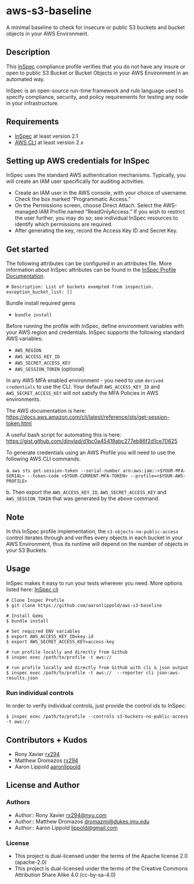 # aws-s3-baseline
A minimal baseline to check for insecure or public S3 buckets and bucket objects in your AWS Environment.

## Description

This [InSpec](https://github.com/chef/inspec) compliance profile verifies that you do not have any insure or open to public S3 Bucket or Bucket Objects in your AWS Environment in an automated way.

InSpec is an open-source run-time framework and rule language used to specify compliance, security, and policy requirements for testing any node in your infrastructure.

## Requirements

- [InSpec](http://inspec.io/) at least version 2.1
- [AWS CLI](https://aws.amazon.com/cli/) at least version 2.x

## Setting up AWS credentials for InSpec

InSpec uses the standard AWS authentication mechanisms. Typically, you will create an IAM user specifically for auditing activities.

- Create an IAM user in the AWS console, with your choice of username. Check the box marked “Programmatic Access.”
- On the Permissions screen, choose Direct Attach. Select the AWS-managed IAM Profile named “ReadOnlyAccess.” If you wish to restrict the user further, you may do so; see individual InSpec resources to identify which permissions are required.
- After generating the key, record the Access Key ID and Secret Key.

## Get started

The following attributes can be configured in an attributes file. More information about InSpec attributes can be found in the [InSpec Profile Documentation](https://www.inspec.io/docs/reference/profiles/).
 
```
# Description: List of buckets exempted from inspection.
exception_bucket_list: []

```

Bundle install required gems <br>
- `bundle install`

Before running the profile with InSpec, define environment variables with your AWS region and credentials.  InSpec supports the following standard AWS variables:

- `AWS_REGION`
- `AWS_ACCESS_KEY_ID`
- `AWS_SECRET_ACCESS_KEY`
- `AWS_SESSION_TOKEN` (optional)

In any AWS MFA enabled environment - you need to use `derived credentials` to use the CLI. Your default `AWS_ACCESS_KEY_ID` and `AWS_SECRET_ACCESS_KEY` will not satisfy the MFA Policies in AWS environments. 

The AWS documentation is here: https://docs.aws.amazon.com/cli/latest/reference/sts/get-session-token.html

A useful bash script for automating this is here: https://gist.github.com/dinvlad/d1bc0a45419abc277eb86f2d1ce70625

To generate credentials using an AWS Profile you will need to use the following AWS CLI commands.

  a. `aws sts get-session-token --serial-number arn:aws:iam::<$YOUR-MFA-SERIAL> --token-code <$YOUR-CURRENT-MFA-TOKEN> --profile=<$YOUR-AWS-PROFILE>` 

  b. Then export the `AWS_ACCESS_KEY_ID`, `AWS_SECRET_ACCESS_KEY` and `AWS_SESSION_TOKEN` that was generated by the above command.

## Note

In this InSpec profile implementation, the `s3-objects-no-public-access` control iterates through and verifies every  objects in each bucket in your AWS Environment, thus its runtime will depend on the number of objects in your S3 Buckets.


## Usage

InSpec makes it easy to run your tests wherever you need. More options listed here: [InSpec cli](http://inspec.io/docs/reference/cli/)

```
# Clone Inspec Profile
$ git clone https://github.com/aaronlippold/aws-s3-baseline

# Install Gems
$ bundle install

# Set required ENV variables
$ export AWS_ACCESS_KEY_ID=key-id
$ export AWS_SECRET_ACCESS_KEY=access-key

# run profile locally and directly from Github
$ inspec exec /path/to/profile -t aws:// 

# run profile locally and directly from Github with cli & json output 
$ inspec exec /path/to/profile -t aws://  --reporter cli json:aws-results.json

```

### Run individual controls

In order to verify individual controls, just provide the control ids to InSpec:

```
$ inspec exec /path/to/profile --controls s3-buckets-no-public-access -t aws:// 
```

## Contributors + Kudos

- Rony Xavier [rx294](https://github.com/rx294)
- Matthew Dromazos [rx294](https://github.com/dromazmj)
- Aaron Lippold [aaronlippold](https://github.com/aaronlippold)

## License and Author


### Authors

- Author:: Rony Xavier [rx294@nyu.com](mailto:rx294@nyu.edu)
- Author:: Matthew Dromazos [dromazmj@dukes.jmu.edu](mailto:mattdromazos9@gmail.com )
- Author:: Aaron Lippold [lippold@gmail.com](mailto:lippold@gmail.com)

### License 

* This project is dual-licensed under the terms of the Apache license 2.0 (apache-2.0)
* This project is dual-licensed under the terms of the Creative Commons Attribution Share Alike 4.0 (cc-by-sa-4.0)

